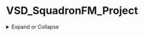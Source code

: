 # VSD_SquadronFM_Project
<details>
  <summary>
Expand or Collapse
  </summary>
  
## Steps

<details>
  <summary>
Expand or Collapse
  </summary>

### Step 1: Understanding the verilog code:

<details>
  <summary>
Expand or Collapse
  </summary>



### Place where you can find the Verilog code:

<details>
  <summary>
Expand or Collapse
  </summary>

### You can find the verilog in the top.v file of any led  in the github repo given by you.

1) Link of the github repo:
   https://github.com/thesourcerer8/VSDSquadron_FM/blob/main

2) Link of the verilog code:
   https://github.com/thesourcerer8/VSDSquadron_FM/blob/main/led_blue/top.v

### Note: Here I have took blue led for Verilog code.


 </details>
  
### Purpose of the Verilog code:

  <details>
  <summary>
Expand or Collapse
  </summary>


### This Verilog code is responsible for controlling the RGB LED on the VSDSquadron FPGA Mini Board. Here’s what’s happening under it:

### 1) Outputs:

  a) led_red, led_blue, led_green --> These control the three colors of the onboard LED.

  b) testwire --> A test signal output for debugging.

### 2) Inputs:

  a) hw_clk --> The clock input from the board’s built-in oscillator.

 </details>
  
### How it works:

  <details>
  <summary>
Expand or Collapse
  </summary>

### 1) Using the Internal Oscillator:

  a) The FPGA has an internal clock generator that keeps everything running on time.

  b) This oscillator is set to a specific frequency to control the LED.

### 2) Counting Clock Cycles:

  a) A counter keeps track of time using the oscillator’s clock signal.

  b) This allows us to control the timing of the LED blinks.

### 3) Controlling the RGB LED:

  a) The logic inside the Verilog code turns the LED on and off at specific intervals.

  b) It ensures the LED doesn’t get too bright by setting current limits.

  </details>
  
### Verilog Code (top.v):

  <details>
  <summary>
Expand or Collapse
  </summary>

    module top (
    output led_red,
    output led_blue,
    output led_green,
    output testwire,
    input hw_clk
    );

    reg [23:0] counter;

    always @(posedge hw_clk) begin
        counter <= counter + 1;
    end

    assign led_red   = counter[23];  // Red LED blinks at a slower rate
    assign led_blue  = counter[22];  // Blue LED blinks slightly faster
    assign led_green = counter[21];  // Green LED blinks even faster
    assign testwire  = counter[20];  // Debug signal

    endmodule

### This is the Verilog code in led_blue (top.v) of the github repo

 1) Link of the verilog code:
    https://github.com/thesourcerer8/VSDSquadron_FM/blob/main/led_blue/top.v

 </details>
 </details>
 

  
  
  
### Step 2: Assigning Pins with the PCF File:
<details>
  <summary>
Expand or Collapse
  </summary>
  </summary>



### Place where you can find the pins cofiguration file (PCF) :

<details>
  <summary>
Expand or Collapse
  </summary>

### You can find the verilog in the VSDSquadronFM.pcf file of any led in the github repo given by you.
1) Link of the github repo:
   https://github.com/thesourcerer8/VSDSquadron_FM/blob/main
   
2) Link of the pins cofiguration file (PCF) github repo:
   https://github.com/thesourcerer8/VSDSquadron_FM/blob/main/led_blue/VSDSquadronFM.pcf

### Note: Here I have took blue led for Verilog code.


  </details>

### Pin Mapping and Significance:
<details>
<summary>
Expand or Collapse
  </summary>

### This file maps the signals in our Verilog code to actual pins on the FPGA. Here’s the mapping along with the role of each connection:



## a) led_red:

  
### Link of the red led's pcf file:
   https://github.com/thesourcerer8/VSDSquadron_FM/blob/main/led_red/VSDSquadronFM.pcf
### 1) FPGA pins: 39
### 2) Purpose: Controls the red channel of the RGB LED. The Verilog code sets this pin high or low based on timing logic to turn the red light on or off.


## b) led_blue:


### Link of the blue led's pcf file:
   https://github.com/thesourcerer8/VSDSquadron_FM/blob/main/led_blue/VSDSquadronFM.pcf
 ### 1) FPGA pins: 40
 ### 2) Purpose: Controls the blue channel of the RGB LED. The Verilog module manipulates this pin to create blinking or color effects.



## c) led_green:

  
### Link of the green led's pcf file:
   https://github.com/thesourcerer8/VSDSquadron_FM/blob/main/led_green/VSDSquadronFM.pcf
 ### 1) FPGA pins: 41
 ### 2) Purpose: Controls the green channel of the RGB LED. It works in conjunction with the other two LED pins to mix colors.



## d) hw_clk:

  
 ### Link of the hw_clk's pcf file:
https://github.com/thesourcerer8/VSDSquadron_FM/blob/main/led_white/VSDSquadronFM.pcf
  
 ### 1) FPGA pins: 20
 ### 2) Purpose: Receives the clock signal from the onboard oscillator. This signal is crucial for the counter logic in Verilog, which determines LED blinking speed.


## e) testwire:

  
  ### Link of the testwire's pcf file:
   https://github.com/thesourcerer8/VSDSquadron_FM/blob/main/led_white/VSDSquadronFM.pcf
 ### 1) FPGA pins: 17
 ### 2) Purpose: This is an auxiliary output that can be used for debugging. It can carry signals that help monitor internal operations.



 
## f) Purpose of Pin Mapping:
  
### 1) The LED signals must be assigned correctly to their respective FPGA pins so that they physically control the onboard RGB LED.

### 2) The hw_clk input is essential because the Verilog logic relies on a timed clock signal to function correctly.

### 3) The testwire pin can be useful when debugging timing or signal logic, helping to ensure the FPGA is functioning as expected.

### 4) These mappings were confirmed using the VSDSquadron FPGA Mini Board Datasheet.


</details>

### PCF File (VSDSquadronFM.pcf):
<details>
<summary>
Expand or Collapse
  </summary>

    set_io  led_red	39
    set_io  led_blue 40
    set_io  led_green 41
    set_io  hw_clk 20
    set_io  testwire 17

### This is the pcf file in the github repo given by you.

### Link of the pcf file:
https://github.com/thesourcerer8/VSDSquadron_FM/blob/main/led_white/VSDSquadronFM.pcf


 </details>
 </details>
 

  
  
  
### Step 3: Setting Up the FPGA Mini Board:
<details>
  <summary>
Expand or Collapse
  </summary>
  </summary>



### Things you need:
<details>
<summary>
Expand or Collapse
  </summary>

### 1) A USB-C cable connected to the FPGA board to your computer as in the figure below.

![Image](https://github.com/user-attachments/assets/9c39ec69-5831-4b7f-9d69-e550af7a8e97)

### 2) FTDI drivers installed to make sure the board is recognized.

### 3) The required development tools (as mentioned in the datasheet).

</details>

### Steps to make the rgb led make blink:
<details>
<summary>
Expand or Collapse
  </summary>
  
### Step 1: Open terminal in virtual box:
After opening the terminal this screen will be shown:

photo of opening terminal




